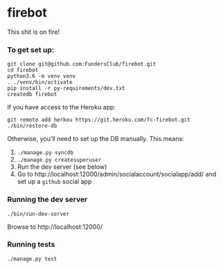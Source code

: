 # firebot

This shit is on fire!

### To get set up:
```
git clone git@github.com:FundersClub/firebot.git
cd firebot
python3.6 -m venv venv
. ./venv/bin/activate
pip install -r py-requirements/dev.txt
createdb firebot
```

If you have access to the Heroku app:
```
git remote add herkou https://git.heroku.com/fc-firebot.git
./bin/restore-db
```

Otherwise, you'll need to set up the DB manually. This means:
1) `./manage.py syncdb`
2) `./manage.py createsuperuser`
3) Run the dev server (see below)
4) Go to http://localhost:12000/admin/socialaccount/socialapp/add/ and set up a `github` social app

### Running the dev server
```
./bin/run-dev-server
```

Browse to http://localhost:12000/

### Running tests
```
./manage.py test
```
